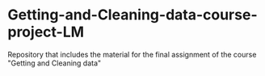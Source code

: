 # Getting-and-Cleaning-data-course-project-LM
Repository that includes the material for the final assignment of the course "Getting and Cleaning data"
